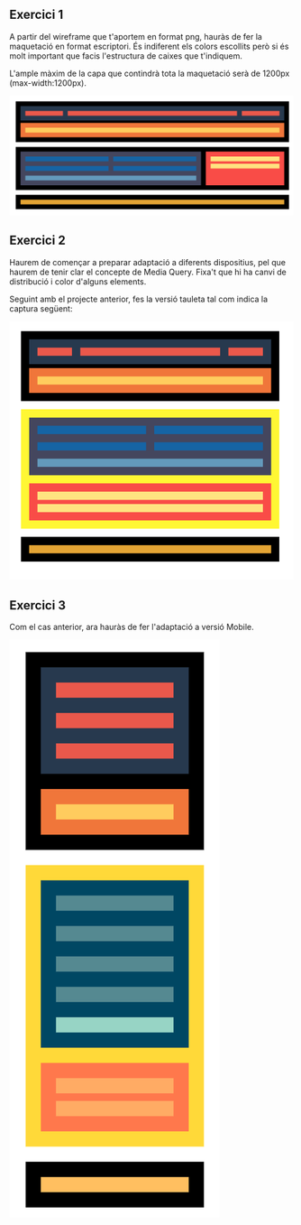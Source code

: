 ## Exercici 1

A partir del wireframe que t'aportem en format png, hauràs de fer la maquetació en format escriptori. És indiferent els colors escollits però si és molt important que facis l'estructura de caixes que t'indiquem.

L'ample màxim de la capa que contindrà tota la maquetació serà de 1200px (max-width:1200px).

![](images/Flex-desktop.png)

## Exercici 2

Haurem de començar a preparar adaptació a diferents dispositius, pel que haurem de tenir clar el concepte de Media Query. Fixa't que hi ha canvi de distribució i color d'alguns elements.

Seguint amb el projecte anterior, fes la versió tauleta tal com indica la captura següent:

![](images/Flex-tablet.png)

## Exercici 3

Com el cas anterior, ara hauràs de fer l'adaptació a versió Mobile.

![](images/Flex-mobile.png)
